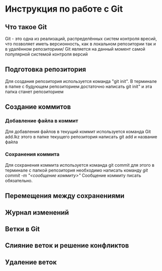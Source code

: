 # Инструкция по работе с Git

## Что такое Git

Git - это одна из реализаций, распределённых систем контроля вресий, что позволяет иметь версионность, как в локальном репозитории так и в удалённом репозиториии/ Git является на данный момент самой популярной системой контроля версий

## Подготовка репозитория

Для создания репозитория используется команда "git init". В терминале в папке с будующем репозиторием достаточно написать git init" и эта папка станет репозиторием

## Создание коммитов

### Добавление файла в коммит

Для добавления файлов в текущий коммит используется команда Git add.lkz этого в папке текущего репозитория написать git add и название файла

### Сохранения коммита

Для сохранения коммита используется команда git commit для этого в терминале с папкой репозитория необходимо написать команду *git commit -m  "<сообщение коммиту>"* Сообщение коммиту писать обязательно.

## Перемещения между сохранениями

## Журнал изменений

## Ветки в Git

## Слияние веток и решение конфликтов

## Удаление веток